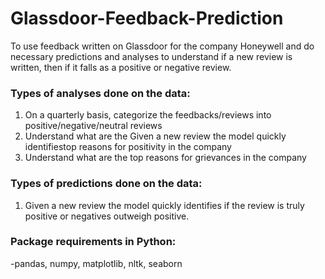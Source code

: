# Glassdoor-Feedback-Prediction
To use feedback written on Glassdoor for the company Honeywell and do necessary predictions and analyses to understand if a new review is written, then if it falls as a positive or negative review. 

### Types of analyses done on the data: 
1. On a quarterly basis, categorize the feedbacks/reviews into positive/negative/neutral reviews 
2. Understand what are the Given a new review the model quickly identifiestop reasons for positivity in the company 
3. Understand what are the top reasons for grievances in the company 

### Types of predictions done on the data: 
1. Given a new review the model quickly identifies if the review is truly positive or negatives outweigh positive.

### Package requirements in Python: 
-pandas, numpy, matplotlib, nltk, seaborn
